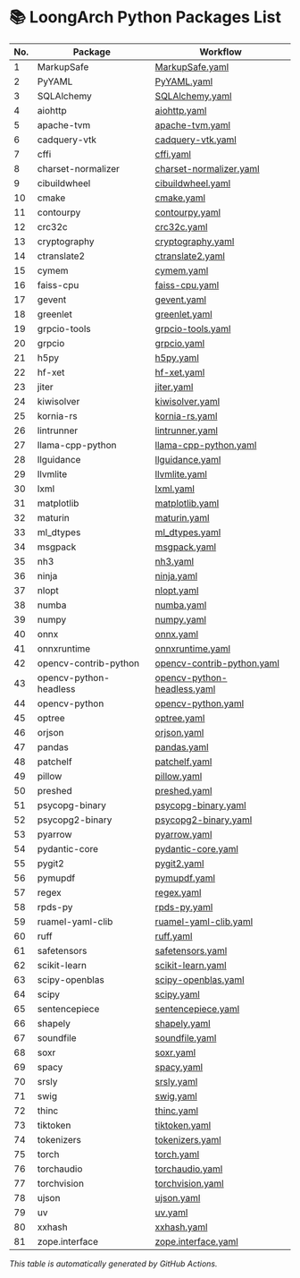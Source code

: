 # 📚 LoongArch Python Packages List

| No. | Package | Workflow |
|-----|---------|---------|
| 1 | MarkupSafe | [MarkupSafe.yaml](https://github.com/yzewei/pypi/blob/main/.github/workflows/MarkupSafe.yaml) |
| 2 | PyYAML | [PyYAML.yaml](https://github.com/yzewei/pypi/blob/main/.github/workflows/PyYAML.yaml) |
| 3 | SQLAlchemy | [SQLAlchemy.yaml](https://github.com/yzewei/pypi/blob/main/.github/workflows/SQLAlchemy.yaml) |
| 4 | aiohttp | [aiohttp.yaml](https://github.com/yzewei/pypi/blob/main/.github/workflows/aiohttp.yaml) |
| 5 | apache-tvm | [apache-tvm.yaml](https://github.com/yzewei/pypi/blob/main/.github/workflows/apache-tvm.yaml) |
| 6 | cadquery-vtk | [cadquery-vtk.yaml](https://github.com/yzewei/pypi/blob/main/.github/workflows/cadquery-vtk.yaml) |
| 7 | cffi | [cffi.yaml](https://github.com/yzewei/pypi/blob/main/.github/workflows/cffi.yaml) |
| 8 | charset-normalizer | [charset-normalizer.yaml](https://github.com/yzewei/pypi/blob/main/.github/workflows/charset-normalizer.yaml) |
| 9 | cibuildwheel | [cibuildwheel.yaml](https://github.com/yzewei/pypi/blob/main/.github/workflows/cibuildwheel.yaml) |
| 10 | cmake | [cmake.yaml](https://github.com/yzewei/pypi/blob/main/.github/workflows/cmake.yaml) |
| 11 | contourpy | [contourpy.yaml](https://github.com/yzewei/pypi/blob/main/.github/workflows/contourpy.yaml) |
| 12 | crc32c | [crc32c.yaml](https://github.com/yzewei/pypi/blob/main/.github/workflows/crc32c.yaml) |
| 13 | cryptography | [cryptography.yaml](https://github.com/yzewei/pypi/blob/main/.github/workflows/cryptography.yaml) |
| 14 | ctranslate2 | [ctranslate2.yaml](https://github.com/yzewei/pypi/blob/main/.github/workflows/ctranslate2.yaml) |
| 15 | cymem | [cymem.yaml](https://github.com/yzewei/pypi/blob/main/.github/workflows/cymem.yaml) |
| 16 | faiss-cpu | [faiss-cpu.yaml](https://github.com/yzewei/pypi/blob/main/.github/workflows/faiss-cpu.yaml) |
| 17 | gevent | [gevent.yaml](https://github.com/yzewei/pypi/blob/main/.github/workflows/gevent.yaml) |
| 18 | greenlet | [greenlet.yaml](https://github.com/yzewei/pypi/blob/main/.github/workflows/greenlet.yaml) |
| 19 | grpcio-tools | [grpcio-tools.yaml](https://github.com/yzewei/pypi/blob/main/.github/workflows/grpcio-tools.yaml) |
| 20 | grpcio | [grpcio.yaml](https://github.com/yzewei/pypi/blob/main/.github/workflows/grpcio.yaml) |
| 21 | h5py | [h5py.yaml](https://github.com/yzewei/pypi/blob/main/.github/workflows/h5py.yaml) |
| 22 | hf-xet | [hf-xet.yaml](https://github.com/yzewei/pypi/blob/main/.github/workflows/hf-xet.yaml) |
| 23 | jiter | [jiter.yaml](https://github.com/yzewei/pypi/blob/main/.github/workflows/jiter.yaml) |
| 24 | kiwisolver | [kiwisolver.yaml](https://github.com/yzewei/pypi/blob/main/.github/workflows/kiwisolver.yaml) |
| 25 | kornia-rs | [kornia-rs.yaml](https://github.com/yzewei/pypi/blob/main/.github/workflows/kornia-rs.yaml) |
| 26 | lintrunner | [lintrunner.yaml](https://github.com/yzewei/pypi/blob/main/.github/workflows/lintrunner.yaml) |
| 27 | llama-cpp-python | [llama-cpp-python.yaml](https://github.com/yzewei/pypi/blob/main/.github/workflows/llama-cpp-python.yaml) |
| 28 | llguidance | [llguidance.yaml](https://github.com/yzewei/pypi/blob/main/.github/workflows/llguidance.yaml) |
| 29 | llvmlite | [llvmlite.yaml](https://github.com/yzewei/pypi/blob/main/.github/workflows/llvmlite.yaml) |
| 30 | lxml | [lxml.yaml](https://github.com/yzewei/pypi/blob/main/.github/workflows/lxml.yaml) |
| 31 | matplotlib | [matplotlib.yaml](https://github.com/yzewei/pypi/blob/main/.github/workflows/matplotlib.yaml) |
| 32 | maturin | [maturin.yaml](https://github.com/yzewei/pypi/blob/main/.github/workflows/maturin.yaml) |
| 33 | ml_dtypes | [ml_dtypes.yaml](https://github.com/yzewei/pypi/blob/main/.github/workflows/ml_dtypes.yaml) |
| 34 | msgpack | [msgpack.yaml](https://github.com/yzewei/pypi/blob/main/.github/workflows/msgpack.yaml) |
| 35 | nh3 | [nh3.yaml](https://github.com/yzewei/pypi/blob/main/.github/workflows/nh3.yaml) |
| 36 | ninja | [ninja.yaml](https://github.com/yzewei/pypi/blob/main/.github/workflows/ninja.yaml) |
| 37 | nlopt | [nlopt.yaml](https://github.com/yzewei/pypi/blob/main/.github/workflows/nlopt.yaml) |
| 38 | numba | [numba.yaml](https://github.com/yzewei/pypi/blob/main/.github/workflows/numba.yaml) |
| 39 | numpy | [numpy.yaml](https://github.com/yzewei/pypi/blob/main/.github/workflows/numpy.yaml) |
| 40 | onnx | [onnx.yaml](https://github.com/yzewei/pypi/blob/main/.github/workflows/onnx.yaml) |
| 41 | onnxruntime | [onnxruntime.yaml](https://github.com/yzewei/pypi/blob/main/.github/workflows/onnxruntime.yaml) |
| 42 | opencv-contrib-python | [opencv-contrib-python.yaml](https://github.com/yzewei/pypi/blob/main/.github/workflows/opencv-contrib-python.yaml) |
| 43 | opencv-python-headless | [opencv-python-headless.yaml](https://github.com/yzewei/pypi/blob/main/.github/workflows/opencv-python-headless.yaml) |
| 44 | opencv-python | [opencv-python.yaml](https://github.com/yzewei/pypi/blob/main/.github/workflows/opencv-python.yaml) |
| 45 | optree | [optree.yaml](https://github.com/yzewei/pypi/blob/main/.github/workflows/optree.yaml) |
| 46 | orjson | [orjson.yaml](https://github.com/yzewei/pypi/blob/main/.github/workflows/orjson.yaml) |
| 47 | pandas | [pandas.yaml](https://github.com/yzewei/pypi/blob/main/.github/workflows/pandas.yaml) |
| 48 | patchelf | [patchelf.yaml](https://github.com/yzewei/pypi/blob/main/.github/workflows/patchelf.yaml) |
| 49 | pillow | [pillow.yaml](https://github.com/yzewei/pypi/blob/main/.github/workflows/pillow.yaml) |
| 50 | preshed | [preshed.yaml](https://github.com/yzewei/pypi/blob/main/.github/workflows/preshed.yaml) |
| 51 | psycopg-binary | [psycopg-binary.yaml](https://github.com/yzewei/pypi/blob/main/.github/workflows/psycopg-binary.yaml) |
| 52 | psycopg2-binary | [psycopg2-binary.yaml](https://github.com/yzewei/pypi/blob/main/.github/workflows/psycopg2-binary.yaml) |
| 53 | pyarrow | [pyarrow.yaml](https://github.com/yzewei/pypi/blob/main/.github/workflows/pyarrow.yaml) |
| 54 | pydantic-core | [pydantic-core.yaml](https://github.com/yzewei/pypi/blob/main/.github/workflows/pydantic-core.yaml) |
| 55 | pygit2 | [pygit2.yaml](https://github.com/yzewei/pypi/blob/main/.github/workflows/pygit2.yaml) |
| 56 | pymupdf | [pymupdf.yaml](https://github.com/yzewei/pypi/blob/main/.github/workflows/pymupdf.yaml) |
| 57 | regex | [regex.yaml](https://github.com/yzewei/pypi/blob/main/.github/workflows/regex.yaml) |
| 58 | rpds-py | [rpds-py.yaml](https://github.com/yzewei/pypi/blob/main/.github/workflows/rpds-py.yaml) |
| 59 | ruamel-yaml-clib | [ruamel-yaml-clib.yaml](https://github.com/yzewei/pypi/blob/main/.github/workflows/ruamel-yaml-clib.yaml) |
| 60 | ruff | [ruff.yaml](https://github.com/yzewei/pypi/blob/main/.github/workflows/ruff.yaml) |
| 61 | safetensors | [safetensors.yaml](https://github.com/yzewei/pypi/blob/main/.github/workflows/safetensors.yaml) |
| 62 | scikit-learn | [scikit-learn.yaml](https://github.com/yzewei/pypi/blob/main/.github/workflows/scikit-learn.yaml) |
| 63 | scipy-openblas | [scipy-openblas.yaml](https://github.com/yzewei/pypi/blob/main/.github/workflows/scipy-openblas.yaml) |
| 64 | scipy | [scipy.yaml](https://github.com/yzewei/pypi/blob/main/.github/workflows/scipy.yaml) |
| 65 | sentencepiece | [sentencepiece.yaml](https://github.com/yzewei/pypi/blob/main/.github/workflows/sentencepiece.yaml) |
| 66 | shapely | [shapely.yaml](https://github.com/yzewei/pypi/blob/main/.github/workflows/shapely.yaml) |
| 67 | soundfile | [soundfile.yaml](https://github.com/yzewei/pypi/blob/main/.github/workflows/soundfile.yaml) |
| 68 | soxr | [soxr.yaml](https://github.com/yzewei/pypi/blob/main/.github/workflows/soxr.yaml) |
| 69 | spacy | [spacy.yaml](https://github.com/yzewei/pypi/blob/main/.github/workflows/spacy.yaml) |
| 70 | srsly | [srsly.yaml](https://github.com/yzewei/pypi/blob/main/.github/workflows/srsly.yaml) |
| 71 | swig | [swig.yaml](https://github.com/yzewei/pypi/blob/main/.github/workflows/swig.yaml) |
| 72 | thinc | [thinc.yaml](https://github.com/yzewei/pypi/blob/main/.github/workflows/thinc.yaml) |
| 73 | tiktoken | [tiktoken.yaml](https://github.com/yzewei/pypi/blob/main/.github/workflows/tiktoken.yaml) |
| 74 | tokenizers | [tokenizers.yaml](https://github.com/yzewei/pypi/blob/main/.github/workflows/tokenizers.yaml) |
| 75 | torch | [torch.yaml](https://github.com/yzewei/pypi/blob/main/.github/workflows/torch.yaml) |
| 76 | torchaudio | [torchaudio.yaml](https://github.com/yzewei/pypi/blob/main/.github/workflows/torchaudio.yaml) |
| 77 | torchvision | [torchvision.yaml](https://github.com/yzewei/pypi/blob/main/.github/workflows/torchvision.yaml) |
| 78 | ujson | [ujson.yaml](https://github.com/yzewei/pypi/blob/main/.github/workflows/ujson.yaml) |
| 79 | uv | [uv.yaml](https://github.com/yzewei/pypi/blob/main/.github/workflows/uv.yaml) |
| 80 | xxhash | [xxhash.yaml](https://github.com/yzewei/pypi/blob/main/.github/workflows/xxhash.yaml) |
| 81 | zope.interface | [zope.interface.yaml](https://github.com/yzewei/pypi/blob/main/.github/workflows/zope.interface.yaml) |

_This table is automatically generated by GitHub Actions._
